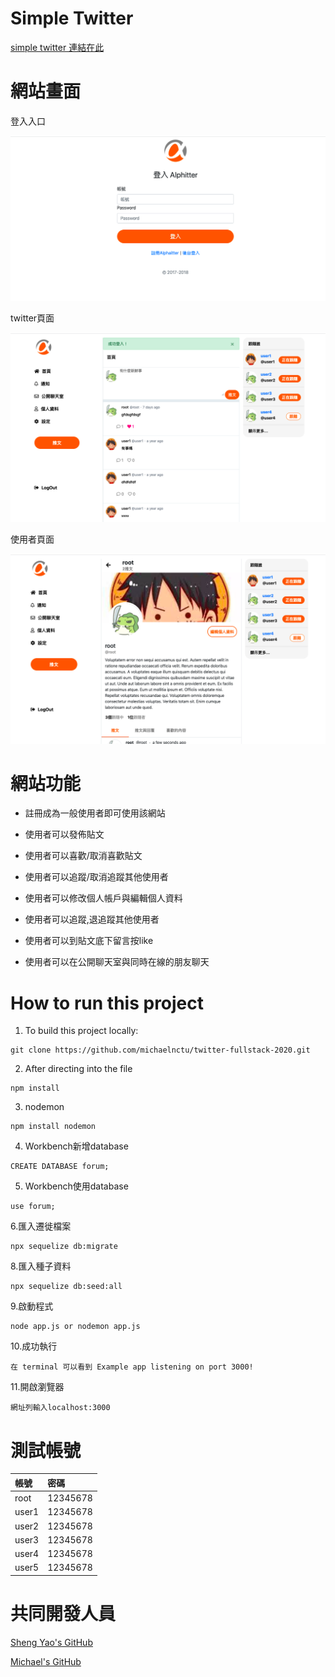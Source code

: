# Simple Twitter

[simple twitter 連結在此](https://github.com/hsiyu1121/twitter-fullstack-2020.git) 


# 網站畫面

登入入口

![image](./signup.png)

twitter頁面

![image](./twitter.png)

 使用者頁面
 
 ![image](./profile.png)

# 網站功能


+ 註冊成為一般使用者即可使用該網站

+ 使用者可以發佈貼文

+ 使用者可以喜歡/取消喜歡貼文

+ 使用者可以追蹤/取消追蹤其他使用者

+ 使用者可以修改個人帳戶與編輯個人資料

+ 使用者可以追蹤,退追蹤其他使用者

+ 使用者可以到貼文底下留言按like

+ 使用者可以在公開聊天室與同時在線的朋友聊天


# How to run this project
1. To build this project locally:
```
git clone https://github.com/michaelnctu/twitter-fullstack-2020.git
```
2. After directing into the file
```
npm install
```
3. nodemon
```
npm install nodemon 
```
4. Workbench新增database
```
CREATE DATABASE forum;
```
5. Workbench使用database
```
use forum;
```
6.匯入遷徙檔案
```
npx sequelize db:migrate
```
8.匯入種子資料
```
npx sequelize db:seed:all
```
9.啟動程式
```
node app.js or nodemon app.js
```
10.成功執行
```
在 terminal 可以看到 Example app listening on port 3000!
```
11.開啟瀏覽器
```
網址列輸入localhost:3000
```

# 測試帳號
| 帳號 | 密碼 |
| :------------- | :------------- |
| root | 12345678  |
| user1 | 12345678  |
| user2| 12345678  |
| user3| 12345678  |
| user4| 12345678  |
| user5| 12345678  |


# 共同開發人員

[Sheng Yao's GitHub](https://github.com/ShengYaoHuang)

[Michael's GitHub](https://github.com/michaelnctu)

